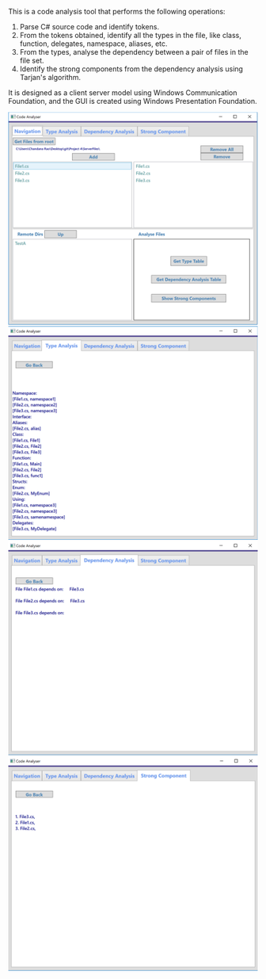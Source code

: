 This is a code analysis tool that performs the following operations:
  1. Parse C# source code and identify tokens.
  2. From the tokens obtained, identify all the types in the file, like class, function, delegates, namespace, aliases, etc.
  3. From the types, analyse the dependency between a pair of files in the file set.
  4. Identify the strong components from the dependency analysis using Tarjan's algorithm.
  
  It is designed as a client server model using Windows Communication Foundation, and the GUI is created using Windows Presentation Foundation. 
  
  
  ![alt text](https://github.com/chandana-rao/CodeAnalysisTool/blob/master/Screenshots/Home.PNG)
  ![alt text](https://github.com/chandana-rao/CodeAnalysisTool/blob/master/Screenshots/Type_Analysis.PNG)
  ![alt text](https://github.com/chandana-rao/CodeAnalysisTool/blob/master/Screenshots/Dependency_Analysis.PNG)
  ![alt text](https://github.com/chandana-rao/CodeAnalysisTool/blob/master/Screenshots/Strong_Component.PNG)
